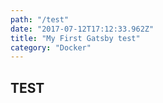 ```yaml
---
path: "/test"
date: "2017-07-12T17:12:33.962Z"
title: "My First Gatsby test"
category: "Docker"
---
```


## TEST